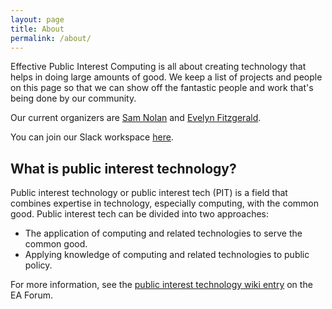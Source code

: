 ```yaml
---
layout: page
title: About
permalink: /about/
---
```


Effective Public Interest Computing is all about creating technology that helps
in doing large amounts of good. We keep a list of projects and people on this
page so that we can show off the fantastic people and work that's being done by
our community.

Our current organizers are [Sam Nolan](/people/SamNolan.html) and [Evelyn Fitzgerald](/people/evelynciara.html).

You can join our Slack workspace [here](https://join.slack.com/t/ea-pub-interest-tech/shared_invite/zt-tar2i03b-3xqmTh1lLFn8NWB6X1ZA6Q).

## What is public interest technology?

Public interest technology or public interest tech (PIT) is a field that combines expertise in technology, especially computing, with the common good. Public interest tech can be divided into two approaches:

* The application of computing and related technologies to serve the common good.
* Applying knowledge of computing and related technologies to public policy.

For more information, see the [public interest technology wiki entry](https://forum.effectivealtruism.org/tag/public-interest-technology) on the EA Forum.
